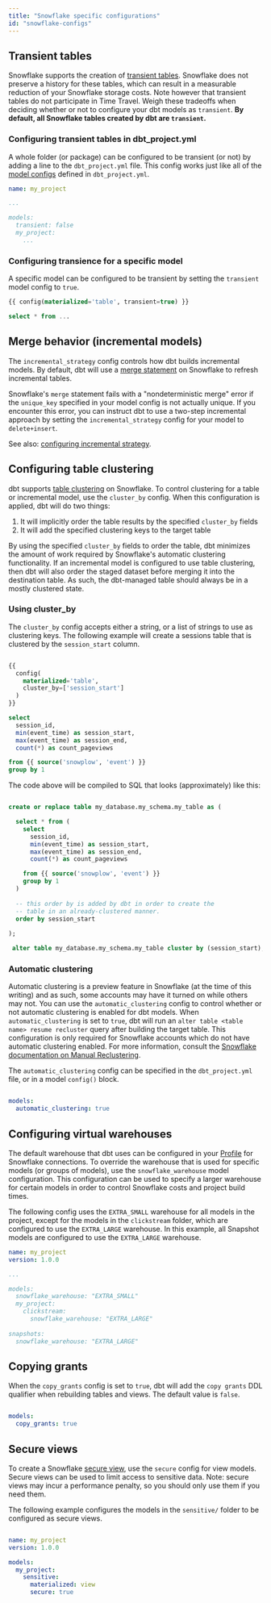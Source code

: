 ```yaml
---
title: "Snowflake specific configurations"
id: "snowflake-configs"
---
```


## Transient tables

Snowflake supports the creation of [transient tables](https://docs.snowflake.net/manuals/user-guide/tables-temp-transient.html). Snowflake does not preserve a history for these tables, which can result in a measurable reduction of your Snowflake storage costs. Note however that transient tables do not participate in Time Travel. Weigh these tradeoffs when deciding whether or not to configure your dbt models as `transient`. **By default, all Snowflake tables created by dbt are `transient`.**

### Configuring transient tables in dbt_project.yml

A whole folder (or package) can be configured to be transient (or not) by adding a line to the `dbt_project.yml` file. This config works just like all of the [model configs](configuring-models) defined in `dbt_project.yml`.

<File name='dbt_project.yml'>

```yaml
name: my_project

...

models:
  transient: false
  my_project:
    ...
```

</File>

### Configuring transience for a specific model

A specific model can be configured to be transient by setting the `transient` model config to `true`.

<File name='my_table.sql'>

```sql
{{ config(materialized='table', transient=true) }}

select * from ...
```

</File>

## Merge behavior (incremental models)

The `incremental_strategy` config controls how dbt builds incremental models. By default, dbt will use a [merge statement](https://docs.snowflake.net/manuals/sql-reference/sql/merge.html) on Snowflake to refresh incremental tables.

Snowflake's `merge` statement fails with a "nondeterministic merge" error if the `unique_key` specified in your model config is not actually unique. If you encounter this error, you can instruct dbt to use a two-step incremental approach by setting the `incremental_strategy` config for your model to `delete+insert`. 

See also: [configuring incremental strategy](docs/configuring-incremental-models#configuring-incremental-strategy).

## Configuring table clustering

dbt supports [table clustering](https://docs.snowflake.net/manuals/user-guide/tables-clustering-keys.html) on Snowflake. To control clustering for a table or incremental model, use the `cluster_by` config. When this configuration is applied, dbt will do two things:

1. It will implicitly order the table results by the specified `cluster_by` fields
2. It will add the specified clustering keys to the target table

By using the specified `cluster_by` fields to order the table, dbt minimizes the amount of work required by Snowflake's automatic clustering functionality. If an incremental model is configured to use table clustering, then dbt will also order the staged dataset before merging it into the destination table. As such, the dbt-managed table should always be in a mostly clustered state.

### Using cluster_by

The `cluster_by` config accepts either a string, or a list of strings to use as clustering keys. The following example will create a sessions table that is clustered by the `session_start` column.

<File name='models/events/sessions.sql'>

```sql

{{
  config(
    materialized='table',
    cluster_by=['session_start']
  )
}}

select
  session_id,
  min(event_time) as session_start,
  max(event_time) as session_end,
  count(*) as count_pageviews

from {{ source('snowplow', 'event') }}
group by 1
```

</File>

The code above will be compiled to SQL that looks (approximately) like this:

```sql

create or replace table my_database.my_schema.my_table as (

  select * from (
    select
      session_id,
      min(event_time) as session_start,
      max(event_time) as session_end,
      count(*) as count_pageviews

    from {{ source('snowplow', 'event') }}
    group by 1
  )
  
  -- this order by is added by dbt in order to create the
  -- table in an already-clustered manner.
  order by session_start
  
);

 alter table my_database.my_schema.my_table cluster by (session_start);
```

### Automatic clustering

Automatic clustering is a preview feature in Snowflake (at the time of this writing) and as such, some accounts may have it turned on while others may not. You can use the `automatic_clustering` config to control whether or not automatic clustering is enabled for dbt models. When `automatic_clustering` is set to `true`, dbt will run an `alter table <table name> resume recluster` query after building the target table. This configuration is only required for Snowflake accounts which do not have automatic clustering enabled. For more information, consult the [Snowflake documentation on Manual Reclustering](https://docs.snowflake.net/manuals/user-guide/tables-clustering-manual.html#switching-from-manual-reclustering-to-automatic-clustering).

The `automatic_clustering` config can be specified in the `dbt_project.yml` file, or in a model `config()` block.

<File name='dbt_project.yml'>

```yaml

models:
  automatic_clustering: true
```

</File>

## Configuring virtual warehouses

The default warehouse that dbt uses can be configured in your [Profile](profile) for Snowflake connections. To override the warehouse that is used for specific models (or groups of models), use the `snowflake_warehouse` model configuration. This configuration can be used to specify a larger warehouse for certain models in order to control Snowflake costs and project build times.

The following config uses the `EXTRA_SMALL` warehouse for all models in the project, except for the models in the `clickstream` folder, which are configured to use the `EXTRA_LARGE` warehouse. In this example, all Snapshot models are configured to use the `EXTRA_LARGE` warehouse.

```yaml
name: my_project
version: 1.0.0

...

models:
  snowflake_warehouse: "EXTRA_SMALL"
  my_project:
    clickstream:
      snowflake_warehouse: "EXTRA_LARGE"
      
snapshots:
  snowflake_warehouse: "EXTRA_LARGE"
```

## Copying grants

When the `copy_grants` config is set to `true`, dbt will add the `copy grants` DDL qualifier when rebuilding tables and views. The default value is `false`.

<File name='dbt_project.ym'>

```yaml

models:
  copy_grants: true
```

</File>

## Secure views

To create a Snowflake [secure view](https://docs.snowflake.net/manuals/user-guide/views-secure.html), use the `secure` config for view models. Secure views can be used to limit access to sensitive data. Note: secure views may incur a performance penalty, so you should only use them if you need them.

The following example configures the models in the `sensitive/` folder to be configured as secure views.

<File name='dbt_project.yml'>

```yaml

name: my_project
version: 1.0.0

models:
  my_project:
    sensitive:
      materialized: view
      secure: true
```

</File>
